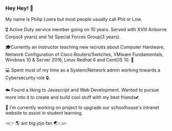 ### Hey Hey! 👋
My name is Philip Loera but most people usually call Phil or Low.

🎖️ Active Duty service member going on 10 years. Served with XVIII Airborne Corps(4 years) and 1st Special Forces Group(3 years).

🎓Currently an Instructor teaching new recruits about Computer Hardware, Network Configuration of Cisco Routers/Switches, VMware Fundamentals, Windows 10 & Server 2016,
Linux Redhat 6 and CentOS 10. 🎒

💻 Spent most of my time as a System/Network admin working towards a Cybersecurity role 🔒.

☁️ Found a liking to Javascript and Web Development. Wanted to pursue more into it to create and build cool stuff with my best friends💕.

🔭 I’m currently working on project to upgrade our schoolhouse's intranet website to assist in student learning.

⭐👉 🌎 am big jojo fan 🌏👈⭐

<!--
**LAWLZXDD/LAWLZXDD** is a ✨ _special_ ✨ repository because its `README.md` (this file) appears on your GitHub profile.

Here are some ideas to get you started:

- 🔭 I’m currently working on ...
- 🌱 I’m currently learning ...
- 👯 I’m looking to collaborate on ...
- 🤔 I’m looking for help with ...
- 💬 Ask me about ...
- 📫 How to reach me: ...
- 😄 Pronouns: ...
- ⚡ Fun fact: ...
-->
